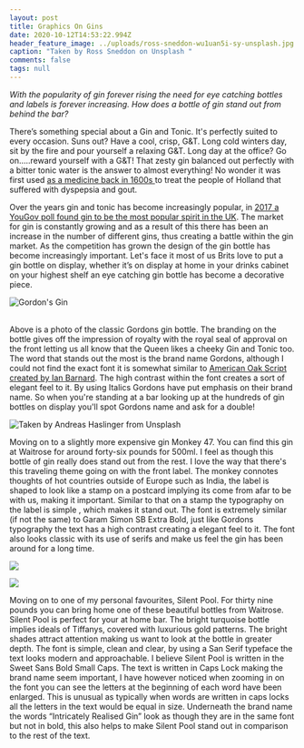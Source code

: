 ```yaml
---
layout: post
title: Graphics On Gins
date: 2020-10-12T14:53:22.994Z
header_feature_image: ../uploads/ross-sneddon-wu1uan5i-sy-unsplash.jpg
caption: "Taken by Ross Sneddon on Unsplash "
comments: false
tags: null
---
```

*With the popularity of gin forever rising the need for eye catching bottles and labels is forever increasing. How does a bottle of gin stand out from behind the bar?* 

There’s something special about a Gin and Tonic. It's perfectly suited to every occasion. Suns out? Have a cool, crisp, G&T. Long cold winters day, sit by the fire and pour yourself a relaxing G&T. Long day at the office? Go on.....reward yourself with a G&T!  That zesty gin balanced out perfectly with a bitter tonic water is the answer to almost everything! No wonder it was first used [as a medicine back in 1600s ](https://www.themanual.com/food-and-drink/a-brief-history-of-gin/) to treat the people of Holland that suffered with dyspepsia and gout.

Over the years gin and tonic has become increasingly popular, in [2017 a YouGov poll found gin to be the most popular spirit in the UK](**<https://www.theguardian.com/money/2017/dec/16/britons-set-new-gin-record-after-buying-47m-bottles-this-year-supermarkets-christmas>**). The market for gin is constantly growing and as a result of this there has been an increase in the number of different gins, thus creating a battle within the gin market. As the competition has grown the design of the gin bottle has become increasingly important. Let's face it most of us Brits love to put a gin bottle on display, whether it’s on display at home in your drinks cabinet on your highest shelf an eye catching gin bottle has become a decorative piece. 

![](../uploads/screenshot-2020-10-12-at-16.04.44.png "Gordon's Gin")

\
Above is a photo of the classic Gordons gin bottle. The branding on the bottle gives off the impression of royalty with the royal seal of approval on the front letting us all know that the Queen likes a cheeky Gin and Tonic too. The word that stands out the most is the brand name Gordons, although I could not find the exact font it is somewhat similar to [American Oak Script created by Ian Barnard](https://www.designcuts.com/product/american-oak-4-font-set/). The high contrast within the font creates a sort of elegant feel to it. By using Italics Gordons have put emphasis on their brand name. So when you're standing at a bar looking up at the hundreds of gin bottles on display you'll spot Gordons name and ask for a double!

![Taken by Andreas Haslinger from Unsplash ](../uploads/screenshot-2020-10-12-at-16.08.21.png "Monkey 47 ")

Moving on to a slightly more expensive gin Monkey 47. You can find this gin at Waitrose for around forty-six pounds for 500ml. I feel as though this bottle of gin really does stand out from the rest. I love the way that there's this traveling theme going on with the front label. The monkey connotes thoughts of hot countries outside of Europe such as India, the label is shaped to look like a stamp on a postcard implying its come from afar to be with us, making it important. Similar to that on a stamp the typography on the label is simple , which makes it stand out. The font is extremely similar (if not the same) to Garam Simon SB Extra Bold, just like Gordons typography the text has a high contrast creating a elegant feel to it. The font also looks classic with its use of serifs and make us feel the gin has been around for a long time.

![](../uploads/screenshot-2020-10-12-at-16.16.25.png)

![](../uploads/screenshot-2020-10-12-at-16.23.01.png)

Moving on to one of my personal favourites, Silent Pool. For thirty nine pounds you can bring home one of these beautiful bottles from Waitrose. Silent Pool is perfect for your at home bar. The bright turquoise bottle implies ideals of Tiffanys, covered with luxurious gold patterns. The bright shades attract attention making us want to look at the bottle in greater depth. The font is simple, clean and clear, by using a San Serif typeface the text looks modern and approachable. I believe Silent Pool is written in the Sweet Sans Bold Small Caps. The text is written in Caps Lock making the brand name seem important, I have however noticed when zooming in on the font you can see the letters at the beginning of each word have been enlarged. This is unusual as typically when words are written in caps locks all the letters in the text would be equal in size. Underneath the brand name the words “Intricately Realised Gin” look as though they are in the same font but not in bold, this also helps to make Silent Pool stand out in comparison to the rest of the text.